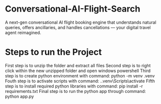 # Conversational-AI-Flight-Search
A next-gen conversational AI flight booking engine that understands natural queries, offers ancillaries, and handles cancellations — your digital travel agent reimagined.
# Steps to run the Project
First step is to unzip the folder and extract all files
Second step is to right click within the new unzipped folder and open windows powershell
Third step is to create python environment with command: python -m venv .venv
Fouth step is to activate scripts with command: .\.venv\Scripts\activate
Fifth step is to install required python libraries with command: pip install -r requirements.txt
Final step is to run the python app through command: python app.py
